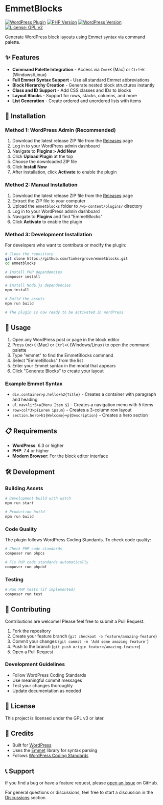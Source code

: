 # EmmetBlocks

[![WordPress Plugin](https://img.shields.io/badge/WordPress-Plugin-blue.svg)](https://wordpress.org/plugins/)
[![PHP Version](https://img.shields.io/badge/PHP-7.4+-8892BF.svg)](https://php.net/)
[![WordPress Version](https://img.shields.io/badge/WordPress-6.3+-21759B.svg)](https://wordpress.org/)
[![License: GPL v2](https://img.shields.io/badge/License-GPL%20v3-blue.svg)](https://www.gnu.org/licenses/gpl-3.0.html)

Generate WordPress block layouts using Emmet syntax via command palette.

## ✨ Features

- **Command Palette Integration** - Access via `Cmd+K` (Mac) or `Ctrl+K` (Windows/Linux)
- **Full Emmet Syntax Support** - Use all standard Emmet abbreviations
- **Block Hierarchy Creation** - Generate nested block structures instantly
- **Class and ID Support** - Add CSS classes and IDs to blocks
- **Layout Blocks** - Support for rows, stacks, columns, and more
- **List Generation** - Create ordered and unordered lists with items

## 🚀 Installation

### Method 1: WordPress Admin (Recommended)

1. Download the latest release ZIP file from the [Releases](https://github.com/tinkergrove/emmetblocks/releases) page
2. Log in to your WordPress admin dashboard
3. Navigate to **Plugins > Add New**
4. Click **Upload Plugin** at the top
5. Choose the downloaded ZIP file
6. Click **Install Now**
7. After installation, click **Activate** to enable the plugin

### Method 2: Manual Installation

1. Download the latest release ZIP file from the [Releases](https://github.com/tinkergrove/emmetblocks/releases) page
2. Extract the ZIP file to your computer
3. Upload the `emmetblocks` folder to `/wp-content/plugins/` directory
4. Log in to your WordPress admin dashboard
5. Navigate to **Plugins** and find "EmmetBlocks"
6. Click **Activate** to enable the plugin

### Method 3: Development Installation

For developers who want to contribute or modify the plugin:

```bash
# Clone the repository
git clone https://github.com/tinkergrove/emmetblocks.git
cd emmetblocks

# Install PHP dependencies
composer install

# Install Node.js dependencies
npm install

# Build the assets
npm run build

# The plugin is now ready to be activated in WordPress
```

## 📖 Usage

1. Open any WordPress post or page in the block editor
2. Press `Cmd+K` (Mac) or `Ctrl+K` (Windows/Linux) to open the command palette
3. Type "emmet" to find the EmmetBlocks command
4. Select "EmmetBlocks" from the list
5. Enter your Emmet syntax in the modal that appears
6. Click "Generate Blocks" to create your layout

### Example Emmet Syntax

- `div.container>p.hello+h2{Title}` - Creates a container with paragraph and heading
- `ul.nav>li*5>a{Menu Item $}` - Creates a navigation menu with 5 items
- `row>col*3>p{Lorem ipsum}` - Creates a 3-column row layout
- `section.hero>h1{Welcome}+p{Description}` - Creates a hero section

## 📋 Requirements

- **WordPress**: 6.3 or higher
- **PHP**: 7.4 or higher
- **Modern Browser**: For the block editor interface

## 🛠️ Development

### Building Assets

```bash
# Development build with watch
npm run start

# Production build
npm run build
```

### Code Quality

The plugin follows WordPress Coding Standards. To check code quality:

```bash
# Check PHP code standards
composer run phpcs

# Fix PHP code standards automatically
composer run phpcbf
```

### Testing

```bash
# Run PHP tests (if implemented)
composer run test
```

## 🤝 Contributing

Contributions are welcome! Please feel free to submit a Pull Request.

1. Fork the repository
2. Create your feature branch (`git checkout -b feature/amazing-feature`)
3. Commit your changes (`git commit -m 'Add some amazing feature'`)
4. Push to the branch (`git push origin feature/amazing-feature`)
5. Open a Pull Request

### Development Guidelines

- Follow WordPress Coding Standards
- Use meaningful commit messages
- Test your changes thoroughly
- Update documentation as needed

## 📄 License

This project is licensed under the GPL v3 or later.

## 🙏 Credits

- Built for [WordPress](https://wordpress.org/)
- Uses the [Emmet](https://emmet.io/) library for syntax parsing
- Follows [WordPress Coding Standards](https://developer.wordpress.org/coding-standards/wordpress-coding-standards/)

## 📞 Support

If you find a bug or have a feature request, please [open an issue](https://github.com/tinkergrove/emmetblocks/issues) on GitHub.

For general questions or discussions, feel free to start a discussion in the [Discussions](https://github.com/tinkergrove/emmetblocks/discussions) section.